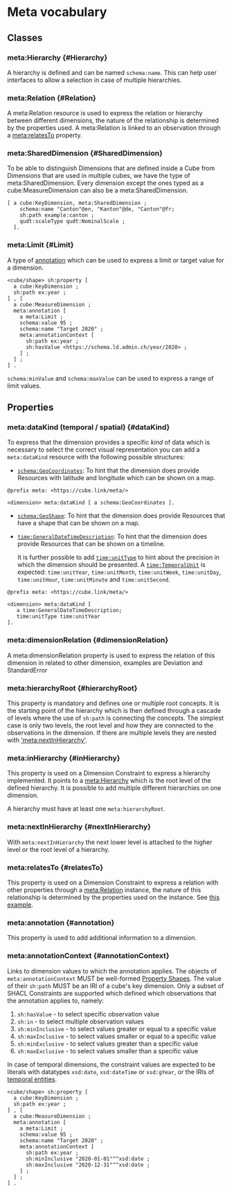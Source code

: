 # Meta vocabulary #

## Classes ##


### meta:Hierarchy {#Hierarchy}

A hierarchy is defined and can be named `schema:name`. This can help user interfaces to allow a selection in case of multiple hierarchies. 

### meta:Relation {#Relation}

A meta:Relation resource is used to express the relation or hierarchy between different dimensions, the nature of the relationship is determined by the properties used. A meta:Relation is linked to an observation through a [meta:relatesTo](#relatesTo) property. 

### meta:SharedDimension {#SharedDimension}

To be able to distinguish Dimensions that are defined inside a Cube from Dimensions that are used in multiple cubes, we have the type of meta:SharedDimension. Every dimension except the ones typed as a cube:MeasureDimension can also be a meta:SharedDimension.

<aside class='example' title='Shared Dimension'>

```turtle
[ a cube:KeyDimension, meta:SharedDimension ;
    schema:name "Canton"@en, "Kanton"@de, "Canton"@fr;
    sh:path example:canton ;
    qudt:scaleType qudt:NominalScale ;
  ].
```

</aside>

### meta:Limit {#Limit}

A type of [annotation](#annotation) which can be used to express a limit or target value for a dimension.

<aside class='example' title='Dimension with a target'>

```turtle
<cube/shape> sh:property [
  a cube:KeyDimension ;  
  sh:path ex:year ;
] , [
  a cube:MeasureDimension ;
  meta:annotation [
    a meta:Limit ;
    schema:value 95 ;
    schema:name "Target 2020" ;
    meta:annotationContext [
      sh:path ex:year ;
      sh:hasValue <https://schema.ld.admin.ch/year/2020> ;
    ] ;
  ] ;
] .
```

</aside>

`schema:minValue` and `schema:maxValue` can be used to express a range of limit values.

## Properties

### meta:dataKind (temporal / spatial) {#dataKind}
To express that the dimension provides a specific _kind_ of data which is necessary to select the correct visual representation you can add a `meta:dataKind` resource with the following possible structures:

* [`schema:GeoCoordinates`](https://schema.org/GeoCoordinates): To hint that the dimension does provide Resources with latitude and longitude which can be shown on a map.

<aside class='example'>

  ```turtle
  @prefix meta: <https://cube.link/meta/>
  
  <dimension> meta:dataKind [ a schema:GeoCoordinates ].
  ```

</aside>

* [`schema:GeoShape`](https://schema.org/GeoShape): To hint that the dimension does provide Resources that have a shape that can be shown on a map.
* [`time:GeneralDateTimeDescription`](https://www.w3.org/TR/owl-time/#time:GeneralDateTimeDescription): To hint that the dimension does provide Resources that can be shown on a timeline.
  
  It is further possible to add [`time:unitType`](https://www.w3.org/TR/owl-time/#time:unitType) to hint about the precision in which the dimension should be presented. A [`time:TemporalUnit`](https://www.w3.org/TR/owl-time/#time:TemporalUnit) is expected: `time:unitYear`, `time:unitMonth`, `time:unitWeek`, `time:unitDay`, `time:unitHour`, `time:unitMinute` and `time:unitSecond`.
  
<aside class='example'>

  ```turtle
  @prefix meta: <https://cube.link/meta/>
  
  <dimension> meta:dataKind [ 
     a time:GeneralDateTimeDescription;
     time:unitType time:unitYear
  ].
  ```

</aside>

### meta:dimensionRelation {#dimensionRelation}
A meta:dimensionRelation property is used to express the relation of this dimension in related to other dimension, examples are Deviation and StandardError


### meta:hierarchyRoot {#hierarchyRoot}

This property is mandatory and defines one or multiple root concepts. It is the starting point of the hierarchy which is then defined through a cascade of levels where the use of `sh:path` is connecting the concepts. The simplest case is only two levels, the root level and how they are connected to the observations in the dimension. If there are multiple levels they are nested with ['meta:nextInHierarchy'](#nextInHierarchy).

### meta:inHierarchy {#inHierarchy}

This property is used on a Dimension Constraint to express a hierarchy implemented. It points to a [meta:Hierarchy](#Hierarchy) which is the root level of the defined hierarchy. It is possible to add multiple different hierarchies on one dimension.

A hierarchy must have at least one `meta:hierarchyRoot`.

### meta:nextInHierarchy {#nextInHierarchy}

With `meta:nextInHierarchy` the next lower level is attached to the higher level or the root level of a hierarchy.

### meta:relatesTo {#relatesTo}

This property is used on a Dimension Constraint to express a relation with other properties through a [meta:Relation](#Relation) instance, the nature of this relationship is determined by the properties used on the instance. 
See [this example](../#relexample).

### meta:annotation {#annotation}

This property is used to add additional information to a dimension.

### meta:annotationContext {#annotationContext}

Links to dimension values to which the annotation applies.
The objects of `meta:annotationContext` MUST be well-formed [Property Shapes](https://www.w3.org/TR/shacl/#property-shapes).
The value of their `sh:path` MUST be an IRI of a cube's key dimension.
Only a subset of SHACL Constraints are supported which defined which observations that the annotation
applies to, namely:

1. `sh:hasValue` - to select specific observation value
2. `sh:in` - to select multiple observation values
2. `sh:minInclusive` - to select values greater or equal to a specific value
3. `sh:maxInclusive` - to select values smaller or equal to a specific value
4. `sh:minExclusive` - to select values greater than a specific value
5. `sh:maxExclusive` - to select values smaller than a specific value

In case of temporal dimensions, the constraint values are expected to be literals with datatypes `xsd:date`,
`xsd:dateTime` or `xsd:gYear`, or the IRIs of [temporal entities](https://lindas.admin.ch/governance/core-entities/).

<aside class='example' title='Dimension with a continuous limit on a temporal dimension'>

```turtle
<cube/shape> sh:property [
  a cube:KeyDimension ;  
  sh:path ex:year ;
] , [
  a cube:MeasureDimension ;
  meta:annotation [
    a meta:Limit ;
    schema:value 95 ;
    schema:name "Target 2020" ;
    meta:annotationContext [
      sh:path ex:year ;
      sh:minInclusive "2020-01-01"^^xsd:date ;
      sh:maxInclusive "2020-12-31"^^xsd:date ;
    ] ;
  ] ;
] .
```

</aside>
